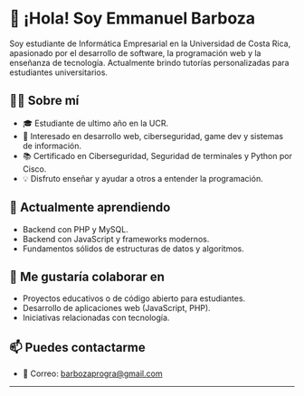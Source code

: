 # 👋 ¡Hola! Soy Emmanuel Barboza

Soy estudiante de Informática Empresarial en la Universidad de Costa Rica, apasionado por el desarrollo de software, la programación web y la enseñanza de tecnología. Actualmente brindo tutorías personalizadas para estudiantes universitarios.

## 👨‍💻 Sobre mí
- 🎓 Estudiante de ultimo año en la UCR.
- 🧠 Interesado en desarrollo web, ciberseguridad, game dev y sistemas de información.
- 📚 Certificado en Ciberseguridad, Seguridad de terminales y Python por Cisco.
- 💡 Disfruto enseñar y ayudar a otros a entender la programación.

## 🌱 Actualmente aprendiendo
- Backend con PHP y MySQL.
- Backend con JavaScript y frameworks modernos.
- Fundamentos sólidos de estructuras de datos y algoritmos.

## 🤝 Me gustaría colaborar en
- Proyectos educativos o de código abierto para estudiantes.
- Desarrollo de aplicaciones web (JavaScript, PHP).
- Iniciativas relacionadas con tecnología.

## 📫 Puedes contactarme
- 📧 Correo: barbozaprogra@gmail.com

---

<!---
EmmanuelBarboza/EmmanuelBarboza is a ✨ special ✨ repository because its `README.md` (this file) appears on your GitHub profile.
You can click the Preview link to take a look at your changes.
--->
